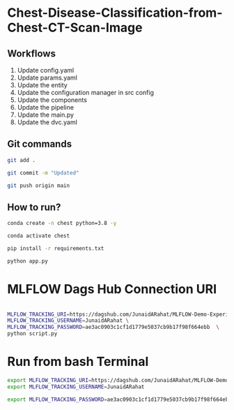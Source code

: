 # Chest-Disease-Classification-from-Chest-CT-Scan-Image

## Workflows

1. Update config.yaml
2. Update params.yaml
3. Update the entity
4. Update the configuration manager in src config
5. Update the components
6. Update the pipeline 
7. Update the main.py
8. Update the dvc.yaml 







## Git commands

```bash
git add .

git commit -m "Updated"

git push origin main
```

## How to run?

```bash
conda create -n chest python=3.8 -y
```

```bash
conda activate chest
```

```bash
pip install -r requirements.txt
```

```bash
python app.py
```

# MLFLOW Dags Hub Connection URI

```bash
 
MLFLOW_TRACKING_URI=https://dagshub.com/JunaidARahat/MLFLOW-Demo-Experiement.mlflow
MLFLOW_TRACKING_USERNAME=JunaidARahat \
MLFLOW_TRACKING_PASSWORD=ae3ac0903c1cf1d1779e5037cb9b17f98f664ebb  \
python script.py

```

# Run from bash Terminal

```bash
export MLFLOW_TRACKING_URI=https://dagshub.com/JunaidARahat/MLFLOW-Demo-Experiement.mlflow
export MLFLOW_TRACKING_USERNAME=JunaidARahat

export MLFLOW_TRACKING_PASSWORD=ae3ac0903c1cf1d1779e5037cb9b17f98f664ebb

```